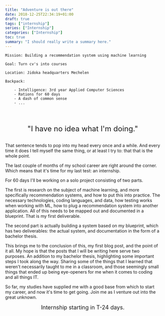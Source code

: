 ```yaml
---
title: "Adventure is out there"
date: 2018-12-25T22:34:19+01:00
draft: true
tags: ["internship"]
series: ["Internship"]
categories: ["Internship"]
toc: true
summary: "I should really write a summary here."
---
```

```
Mission: Building a recommendation system using machine learning

Goal: Turn cv's into courses

Location: Jidoka headquarters Mechelen

Backpack: 

    - Intelligence: 3rd year Applied Computer Sciences
    - Rations for 60 days
    - A dash of common sense
    - ...
```
<br><br>
<center><font size=+2>
"I have no idea what I'm doing."
</font></center>
<br>

That sentence tends to pop into my head every once and a while. 
And every time it does I tell myself the same thing, or at least I try to: that that is the whole point.

The last couple of months of my school career are right around the corner.
Which means that it's time for my last test: an internship.

For 60 days I'll be working on a solo project consisting of two parts.

The first is research on the subject of machine learning, and more specifically recommendation systems, and how to put this into practice.
The necessary technologies, coding languages, and data, how testing works when working with ML, how to plug a recommendation system into another application.
All of this needs to be mapped out and documented in a blueprint. That is my first deliverable.

The second part is actually building a system based on my blueprint, which has two deliverables:
the actual system, and documentation in the form of a bachelor thesis.

This brings me to the conclusion of this, my first blog post, and the point of it all. 
My hope is that the posts that I will be writing here serve two purposes. 
An addition to my bachelor thesis, highlighting some important steps I took along the way.
Sharing some of the things that I learned that weren't necessarily taught to me in a classroom, and those seemingly small things that ended up being eye-openers for me when it comes to coding and all things IT.

So far, my studies have supplied me with a good base from which to start my career, and now it's time to get going.
Join me as I venture out into the great unknown.
<center><font size=+1>
Internship starting in T-24 days.
</font></center>
